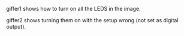 
giffer1 shows how to turn on all the LEDS in the image.

giffer2 shows turning them on with the setup wrong (not set as digital output).

